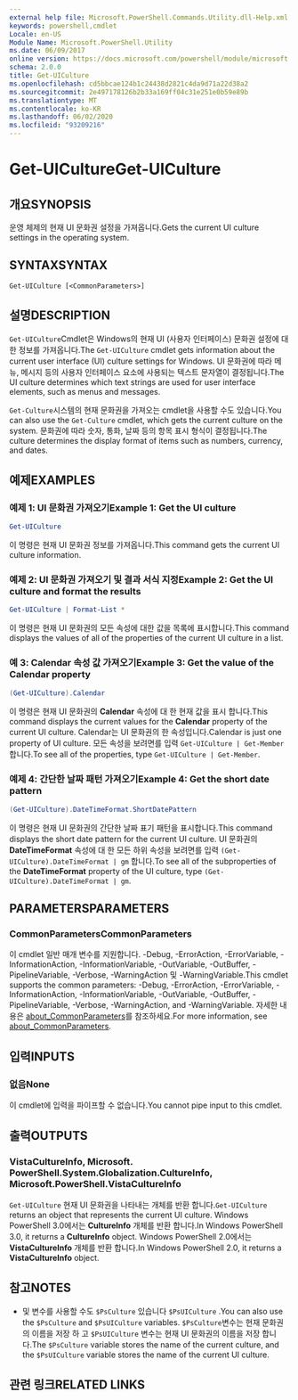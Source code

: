 ```yaml
---
external help file: Microsoft.PowerShell.Commands.Utility.dll-Help.xml
keywords: powershell,cmdlet
Locale: en-US
Module Name: Microsoft.PowerShell.Utility
ms.date: 06/09/2017
online version: https://docs.microsoft.com/powershell/module/microsoft.powershell.utility/get-uiculture?view=powershell-7&WT.mc_id=ps-gethelp
schema: 2.0.0
title: Get-UICulture
ms.openlocfilehash: cd5bbcae124b1c24438d2821c4da9d71a22d38a2
ms.sourcegitcommit: 2e497178126b2b33a169ff04c31e251e0b59e89b
ms.translationtype: MT
ms.contentlocale: ko-KR
ms.lasthandoff: 06/02/2020
ms.locfileid: "93209216"
---
```

# <span data-ttu-id="2c876-103">Get-UICulture</span><span class="sxs-lookup"><span data-stu-id="2c876-103">Get-UICulture</span></span>

## <span data-ttu-id="2c876-104">개요</span><span class="sxs-lookup"><span data-stu-id="2c876-104">SYNOPSIS</span></span>
<span data-ttu-id="2c876-105">운영 체제의 현재 UI 문화권 설정을 가져옵니다.</span><span class="sxs-lookup"><span data-stu-id="2c876-105">Gets the current UI culture settings in the operating system.</span></span>

## <span data-ttu-id="2c876-106">SYNTAX</span><span class="sxs-lookup"><span data-stu-id="2c876-106">SYNTAX</span></span>

```
Get-UICulture [<CommonParameters>]
```

## <span data-ttu-id="2c876-107">설명</span><span class="sxs-lookup"><span data-stu-id="2c876-107">DESCRIPTION</span></span>

<span data-ttu-id="2c876-108">`Get-UICulture`Cmdlet은 Windows의 현재 UI (사용자 인터페이스) 문화권 설정에 대 한 정보를 가져옵니다.</span><span class="sxs-lookup"><span data-stu-id="2c876-108">The `Get-UICulture` cmdlet gets information about the current user interface (UI) culture settings for Windows.</span></span>
<span data-ttu-id="2c876-109">UI 문화권에 따라 메뉴, 메시지 등의 사용자 인터페이스 요소에 사용되는 텍스트 문자열이 결정됩니다.</span><span class="sxs-lookup"><span data-stu-id="2c876-109">The UI culture determines which text strings are used for user interface elements, such as menus and messages.</span></span>

<span data-ttu-id="2c876-110">`Get-Culture`시스템의 현재 문화권을 가져오는 cmdlet을 사용할 수도 있습니다.</span><span class="sxs-lookup"><span data-stu-id="2c876-110">You can also use the `Get-Culture` cmdlet, which gets the current culture on the system.</span></span>
<span data-ttu-id="2c876-111">문화권에 따라 숫자, 통화, 날짜 등의 항목 표시 형식이 결정됩니다.</span><span class="sxs-lookup"><span data-stu-id="2c876-111">The culture determines the display format of items such as numbers, currency, and dates.</span></span>

## <span data-ttu-id="2c876-112">예제</span><span class="sxs-lookup"><span data-stu-id="2c876-112">EXAMPLES</span></span>

### <span data-ttu-id="2c876-113">예제 1: UI 문화권 가져오기</span><span class="sxs-lookup"><span data-stu-id="2c876-113">Example 1: Get the UI culture</span></span>

```powershell
Get-UICulture
```

<span data-ttu-id="2c876-114">이 명령은 현재 UI 문화권 정보를 가져옵니다.</span><span class="sxs-lookup"><span data-stu-id="2c876-114">This command gets the current UI culture information.</span></span>

### <span data-ttu-id="2c876-115">예제 2: UI 문화권 가져오기 및 결과 서식 지정</span><span class="sxs-lookup"><span data-stu-id="2c876-115">Example 2: Get the UI culture and format the results</span></span>

```powershell
Get-UICulture | Format-List *
```

<span data-ttu-id="2c876-116">이 명령은 현재 UI 문화권의 모든 속성에 대한 값을 목록에 표시합니다.</span><span class="sxs-lookup"><span data-stu-id="2c876-116">This command displays the values of all of the properties of the current UI culture in a list.</span></span>

### <span data-ttu-id="2c876-117">예 3: Calendar 속성 값 가져오기</span><span class="sxs-lookup"><span data-stu-id="2c876-117">Example 3: Get the value of the Calendar property</span></span>

```powershell
(Get-UICulture).Calendar
```

<span data-ttu-id="2c876-118">이 명령은 현재 UI 문화권의 **Calendar** 속성에 대 한 현재 값을 표시 합니다.</span><span class="sxs-lookup"><span data-stu-id="2c876-118">This command displays the current values for the **Calendar** property of the current UI culture.</span></span>
<span data-ttu-id="2c876-119">Calendar는 UI 문화권의 한 속성입니다.</span><span class="sxs-lookup"><span data-stu-id="2c876-119">Calendar is just one property of UI culture.</span></span>
<span data-ttu-id="2c876-120">모든 속성을 보려면를 입력 `Get-UICulture | Get-Member` 합니다.</span><span class="sxs-lookup"><span data-stu-id="2c876-120">To see all of the properties, type `Get-UICulture | Get-Member`.</span></span>

### <span data-ttu-id="2c876-121">예제 4: 간단한 날짜 패턴 가져오기</span><span class="sxs-lookup"><span data-stu-id="2c876-121">Example 4: Get the short date pattern</span></span>

```powershell
(Get-UICulture).DateTimeFormat.ShortDatePattern
```

<span data-ttu-id="2c876-122">이 명령은 현재 UI 문화권의 간단한 날짜 표기 패턴을 표시합니다.</span><span class="sxs-lookup"><span data-stu-id="2c876-122">This command displays the short date pattern for the current UI culture.</span></span>
<span data-ttu-id="2c876-123">UI 문화권의 **DateTimeFormat** 속성에 대 한 모든 하위 속성을 보려면를 입력 `(Get-UICulture).DateTimeFormat | gm` 합니다.</span><span class="sxs-lookup"><span data-stu-id="2c876-123">To see all of the subproperties of the **DateTimeFormat** property of the UI culture, type `(Get-UICulture).DateTimeFormat | gm`.</span></span>

## <span data-ttu-id="2c876-124">PARAMETERS</span><span class="sxs-lookup"><span data-stu-id="2c876-124">PARAMETERS</span></span>

### <span data-ttu-id="2c876-125">CommonParameters</span><span class="sxs-lookup"><span data-stu-id="2c876-125">CommonParameters</span></span>

<span data-ttu-id="2c876-126">이 cmdlet 일반 매개 변수를 지원합니다. -Debug, -ErrorAction, -ErrorVariable, -InformationAction, -InformationVariable, -OutVariable, -OutBuffer, -PipelineVariable, -Verbose, -WarningAction 및 -WarningVariable.</span><span class="sxs-lookup"><span data-stu-id="2c876-126">This cmdlet supports the common parameters: -Debug, -ErrorAction, -ErrorVariable, -InformationAction, -InformationVariable, -OutVariable, -OutBuffer, -PipelineVariable, -Verbose, -WarningAction, and -WarningVariable.</span></span> <span data-ttu-id="2c876-127">자세한 내용은 [about_CommonParameters](../Microsoft.PowerShell.Core/About/about_CommonParameters.md)를 참조하세요.</span><span class="sxs-lookup"><span data-stu-id="2c876-127">For more information, see [about_CommonParameters](../Microsoft.PowerShell.Core/About/about_CommonParameters.md).</span></span>

## <span data-ttu-id="2c876-128">입력</span><span class="sxs-lookup"><span data-stu-id="2c876-128">INPUTS</span></span>

### <span data-ttu-id="2c876-129">없음</span><span class="sxs-lookup"><span data-stu-id="2c876-129">None</span></span>

<span data-ttu-id="2c876-130">이 cmdlet에 입력을 파이프할 수 없습니다.</span><span class="sxs-lookup"><span data-stu-id="2c876-130">You cannot pipe input to this cmdlet.</span></span>

## <span data-ttu-id="2c876-131">출력</span><span class="sxs-lookup"><span data-stu-id="2c876-131">OUTPUTS</span></span>

### <span data-ttu-id="2c876-132">VistaCultureInfo, Microsoft. PowerShell.</span><span class="sxs-lookup"><span data-stu-id="2c876-132">System.Globalization.CultureInfo, Microsoft.PowerShell.VistaCultureInfo</span></span>

<span data-ttu-id="2c876-133">`Get-UICulture` 현재 UI 문화권을 나타내는 개체를 반환 합니다.</span><span class="sxs-lookup"><span data-stu-id="2c876-133">`Get-UICulture` returns an object that represents the current UI culture.</span></span>
<span data-ttu-id="2c876-134">Windows PowerShell 3.0에서는 **CultureInfo** 개체를 반환 합니다.</span><span class="sxs-lookup"><span data-stu-id="2c876-134">In Windows PowerShell 3.0, it returns a **CultureInfo** object.</span></span>
<span data-ttu-id="2c876-135">Windows PowerShell 2.0에서는 **VistaCultureInfo** 개체를 반환 합니다.</span><span class="sxs-lookup"><span data-stu-id="2c876-135">In Windows PowerShell 2.0, it returns a **VistaCultureInfo** object.</span></span>

## <span data-ttu-id="2c876-136">참고</span><span class="sxs-lookup"><span data-stu-id="2c876-136">NOTES</span></span>

- <span data-ttu-id="2c876-137">및 변수를 사용할 수도 `$PsCulture` 있습니다 `$PsUICulture` .</span><span class="sxs-lookup"><span data-stu-id="2c876-137">You can also use the `$PsCulture` and `$PsUICulture` variables.</span></span> <span data-ttu-id="2c876-138">`$PsCulture`변수는 현재 문화권의 이름을 저장 하 고 `$PsUICulture` 변수는 현재 UI 문화권의 이름을 저장 합니다.</span><span class="sxs-lookup"><span data-stu-id="2c876-138">The `$PsCulture` variable stores the name of the current culture, and the `$PsUICulture` variable stores the name of the current UI culture.</span></span>

## <span data-ttu-id="2c876-139">관련 링크</span><span class="sxs-lookup"><span data-stu-id="2c876-139">RELATED LINKS</span></span>
